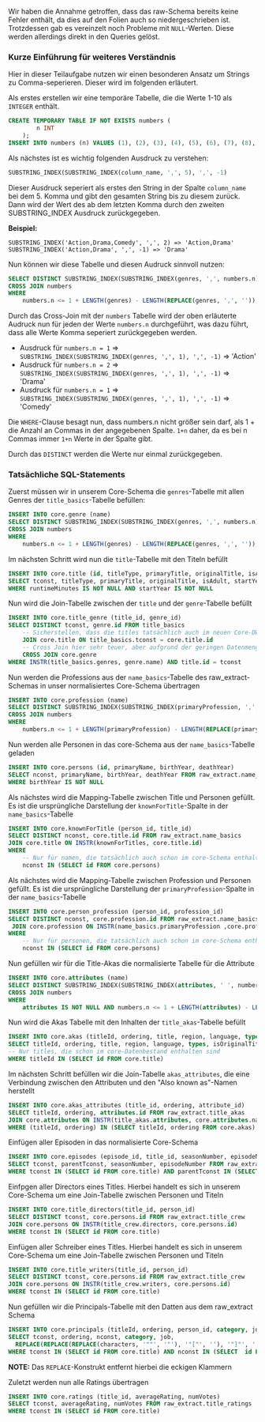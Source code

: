 Wir haben die Annahme getroffen, dass das raw-Schema bereits keine Fehler enthält, da dies auf den Folien auch so niedergeschrieben ist.
Trotzdessen gab es vereinzelt noch Probleme mit `NULL`-Werten. Diese werden allerdings direkt in den Queries gelöst.

### Kurze Einführung für weiteres Verständnis

Hier in dieser Teilaufgabe nutzen wir einen besonderen Ansatz um Strings zu Comma-seperieren.
Dieser wird im folgenden erläutert.

Als erstes erstellen wir eine temporäre Tabelle, die die Werte 1-10 als `INTEGER` enthält.
```sql
CREATE TEMPORARY TABLE IF NOT EXISTS numbers (
        n INT
    );
INSERT INTO numbers (n) VALUES (1), (2), (3), (4), (5), (6), (7), (8), (9), (10);
```

Als nächstes ist es wichtig folgenden Ausdruck zu verstehen:
```sql
SUBSTRING_INDEX(SUBSTRING_INDEX(column_name, ',', 5), ',', -1)
```
Dieser Ausdruck seperiert als erstes den String in der Spalte `column_name` bei dem 5. Komma und gibt den gesamten String bis zu diesem zurück.
Dann wird der Wert des ab dem letzten Komma durch den zweiten SUBSTRING_INDEX Ausdruck zurückgegeben.

**Beispiel:**

```
SUBSTRING_INDEX('Action,Drama,Comedy', ',', 2) => 'Action,Drama'
SUBSTRING_INDEX('Action,Drama', ',', -1) => 'Drama'
```

Nun können wir diese Tabelle und diesen Audruck sinnvoll nutzen:

```sql
SELECT DISTINCT SUBSTRING_INDEX(SUBSTRING_INDEX(genres, ',', numbers.n), ',', -1) FROM title_basics
CROSS JOIN numbers
WHERE
    numbers.n <= 1 + LENGTH(genres) - LENGTH(REPLACE(genres, ',', ''));
```

Durch das Cross-Join mit der `numbers` Tabelle wird der oben erläuterte Audruck nun für jeden der Werte `numbers.n` durchgeführt, was dazu führt, dass alle Werte Komma seperiert zurückgegeben werden.

- Ausdruck für `numbers.n = 1` => `SUBSTRING_INDEX(SUBSTRING_INDEX(genres, ',', 1), ',', -1)` => 'Action'
- Ausdruck für `numbers.n = 2` => `SUBSTRING_INDEX(SUBSTRING_INDEX(genres, ',', 1), ',', -1)` => 'Drama'
- Ausdruck für `numbers.n = 1` => `SUBSTRING_INDEX(SUBSTRING_INDEX(genres, ',', 1), ',', -1)` => 'Comedy'

Die `WHERE`-Clause besagt nun, dass numbers.n nicht größer sein darf, als 1 + die Anzahl an Commas in der angegebenen Spalte. `1+n` daher, da es bei n Commas immer `1+n` Werte in der Spalte gibt.

Durch das `DISTINCT` werden die Werte nur einmal zurückgegeben.


### Tatsächliche SQL-Statements

Zuerst müssen wir in unserem Core-Schema die `genres`-Tabelle mit allen Genres der `title_basics`-Tabelle befüllen:
```sql
INSERT INTO core.genre (name)
SELECT DISTINCT SUBSTRING_INDEX(SUBSTRING_INDEX(genres, ',', numbers.n), ',', -1) FROM raw_extract.title_basics
CROSS JOIN numbers
WHERE
    numbers.n <= 1 + LENGTH(genres) - LENGTH(REPLACE(genres, ',', ''));
```

Im nächsten Schritt wird nun die `title`-Tabelle mit den Titeln befüllt
```sql
INSERT INTO core.title (id, titleType, primaryTitle, originalTitle, isAdult, startYear, endYear, runtimeMinutes)
SELECT tconst, titleType, primaryTitle, originalTitle, isAdult, startYear, endYear, runtimeMinutes FROM raw_extract.title_basics
WHERE runtimeMinutes IS NOT NULL AND startYear IS NOT NULL
```

Nun wird die Join-Tabelle zwischen der `title` und der `genre`-Tabelle befüllt
```sql
INSERT INTO core.title_genre (title_id, genre_id)
SELECT DISTINCT tconst, genre.id FROM title_basics
    -- Sicherstellen, dass die titles tatsächlich auch im neuen Core-DW existieren
    JOIN core.title ON title_basics.tconst = core.title.id
    -- Cross Join hier sehr teuer, aber aufgrund der geringen Datenmenge noch verkraftbar. Für die weiteren Tabellen wird ein anderer Ansatz verwendet
    CROSS JOIN core.genre
WHERE INSTR(title_basics.genres, genre.name) AND title.id = tconst
```

Nun werden die Professions aus der `name_basics`-Tabelle des raw_extract-Schemas in unser normalisiertes Core-Schema übertragen
```sql
INSERT INTO core.profession (name)
SELECT DISTINCT SUBSTRING_INDEX(SUBSTRING_INDEX(primaryProfession, ',', numbers.n), ',', -1) FROM raw_extract.name_basics
CROSS JOIN numbers
WHERE
    numbers.n <= 1 + LENGTH(primaryProfession) - LENGTH(REPLACE(primaryProfession, ',', ''));
```

Nun werden alle Personen in das core-Schema aus der `name_basics`-Tabelle geladen
```sql
INSERT INTO core.persons (id, primaryName, birthYear, deathYear)
SELECT nconst, primaryName, birthYear, deathYear FROM raw_extract.name_basics
WHERE birthYear IS NOT NULL
```

Als nächstes wird die Mapping-Tabelle zwischen Title und Personen gefüllt. Es ist die ursprüngliche Darstellung der `knownForTitle`-Spalte in der `name_basics`-Tabelle
```sql
INSERT INTO core.knownForTitle (person_id, title_id)
SELECT DISTINCT nconst, core.title.id FROM raw_extract.name_basics
JOIN core.title ON INSTR(knownForTitles, core.title.id)
WHERE
    -- Nur für namen, die tatsächlich auch schon im core-Schema enthalten sind
    nconst IN (SELECT id FROM core.persons)
```

Als nächstes wird die Mapping-Tabelle zwischen Profession und Personen gefüllt. Es ist die ursprüngliche Darstellung der `primaryProfession`-Spalte in der `name_basics`-Tabelle
```sql
INSERT INTO core.person_profession (person_id, profession_id)
SELECT DISTINCT nconst, core.profession.id FROM raw_extract.name_basics
 JOIN core.profession ON INSTR(name_basics.primaryProfession ,core.profession.name)
WHERE
    -- Nur für personen, die tatsächlich auch schon im core-Schema enthalten sind
    nconst IN (SELECT id FROM core.persons)
```

Nun gefüllen wir für die Title-Akas die normalisierte Tabelle für die Attribute
```sql
INSERT INTO core.attributes (name)
SELECT DISTINCT SUBSTRING_INDEX(SUBSTRING_INDEX(attributes, ' ', numbers.n), ' ', -1) FROM raw_extract.title_akas
CROSS JOIN numbers
WHERE
    attributes IS NOT NULL AND numbers.n <= 1 + LENGTH(attributes) - LENGTH(REPLACE(attributes, ' ', ''));
```

Nun wird die Akas Tabelle mit den Inhalten der `title_akas`-Tabelle befüllt
```sql
INSERT INTO core.akas (titleId, ordering, title, region, language, types, isOriginalTitle)
SELECT titleId, ordering, title, region, language, types, isOriginalTitle FROM raw_extract.title_akas
-- Nur titles, die schon im core-Datenbestand enthalten sind
WHERE titleId IN (SELECT id FROM core.title)
```


Im nächsten Schritt befüllen wir die Join-Tabelle `akas_attributes`, die eine Verbindung zwischen den Attributen und den "Also known as"-Namen herstellt
```sql
INSERT INTO core.akas_attributes (title_id, ordering, attribute_id)
SELECT titleId, ordering, attributes.id FROM raw_extract.title_akas
JOIN core.attributes ON INSTR(title_akas.attributes, core.attributes.name)
WHERE (titleId, ordering) IN (SELECT titleId, ordering FROM core.akas)
```

Einfügen aller Episoden in das normalisierte Core-Schema
```sql
INSERT INTO core.episodes (episode_id, title_id, seasonNumber, episodeNumber)
SELECT tconst, parentTconst, seasonNumber, episodeNumber FROM raw_extract.title_episode
WHERE tconst IN (SELECT id FROM core.title) AND parentTconst IN (SELECT id FROm core.title)
```

Einfpgen aller Directors eines Titles. Hierbei handelt es sich in unserem Core-Schema um eine Join-Tabelle zwischen Personen und Titeln
```sql
INSERT INTO core.title_directors(title_id, person_id)
SELECT DISTINCT tconst, core.persons.id FROM raw_extract.title_crew
JOIN core.persons ON INSTR(title_crew.directors, core.persons.id)
WHERE tconst IN (SELECT id FROM core.title)
```

Einfügen aller Schreiber eines Titles. Hierbei handelt es sich in unserem Core-Schema um eine Join-Tabelle zwischen Personen und Titeln
```sql
INSERT INTO core.title_writers(title_id, person_id)
SELECT DISTINCT tconst, core.persons.id FROM raw_extract.title_crew
JOIN core.persons ON INSTR(title_crew.writers, core.persons.id)
WHERE tconst IN (SELECT id FROM core.title)
```

Nun gefüllen wir die Principals-Tabelle mit den Datten aus dem raw_extract Schema
```sql
INSERT INTO core.principals (titleId, ordering, person_id, category, job, characters)
SELECT tconst, ordering, nconst, category, job,
  REPLACE(REPLACE(REPLACE(characters, '""', '"'), '"["', ''), '"]"', '') FROM title_principals
WHERE tconst IN (SELECT id FROM core.title) AND nconst IN (SELECT  id FROM core.persons)
```
**NOTE:** Das `REPLACE`-Konstrukt entfernt hierbei die eckigen Klammern

Zuletzt werden nun alle Ratings übertragen
```sql
INSERT INTO core.ratings (title_id, averageRating, numVotes)
SELECT tconst, averageRating, numVotes FROM raw_extract.title_ratings
WHERE tconst IN (SELECT id FROM core.title)
```